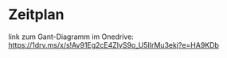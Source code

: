 # Zeitplan

link zum Gant-Diagramm im Onedrive: https://1drv.ms/x/s!Av91Eg2cE4ZlyS9o_U5IlrMu3ekj?e=HA9KDb
